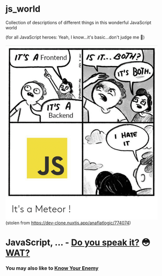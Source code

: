 # js_world
Collection of descriptions of different things in this wonderful JavaScript world

(for all JavaScript heroes: Yeah, I know...it's basic...don't judge me 🥺)

![Image](its-a-js.png)  
(stolen from https://dev-clone.nuxtjs.app/anaflatlogic/774074)

# JavaScript, ... - [Do you speak it?](./Do%20you%20speak%20JS.md) 😳 [WAT?](https://www.destroyallsoftware.com/talks/wat)

### You may also like to [Know Your Enemy](https://github.com/develobrix/know-your-enemy-js)
